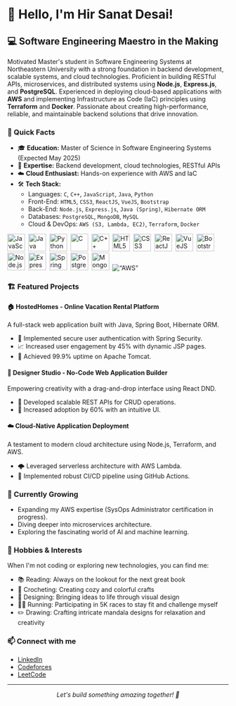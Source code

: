 # 👋 Hello, I'm Hir Sanat Desai!

## 💻 Software Engineering Maestro in the Making

Motivated Master's student in Software Engineering Systems at Northeastern University with a strong foundation in backend development, scalable systems, and cloud technologies. Proficient in building RESTful APIs, microservices, and distributed systems using **Node.js**, **Express.js**, and **PostgreSQL**. Experienced in deploying cloud-based applications with **AWS** and implementing Infrastructure as Code (IaC) principles using **Terraform** and **Docker**. Passionate about creating high-performance, reliable, and maintainable backend solutions that drive innovation.

### 🚀 Quick Facts

- 🎓 **Education:** Master of Science in Software Engineering Systems (Expected May 2025)
- 🌟 **Expertise:** Backend development, cloud technologies, RESTful APIs
- ☁️ **Cloud Enthusiast:** Hands-on experience with AWS and IaC
- 🛠️ **Tech Stack:**
  - Languages: `C`, `C++`, `JavaScript`, `Java`, `Python`
  - Front-End: `HTML5`, `CSS3`, `ReactJS`, `VueJS`, `Bootstrap`
  - Back-End: `Node.js`, `Express.js`, `Java (Spring)`, `Hibernate ORM`
  - Databases: `PostgreSQL`, `MongoDB`, `MySQL`
  - Cloud & DevOps: `AWS (S3, Lambda, EC2)`, `Terraform`, `Docker`

<p>
  <img src="https://cdn.jsdelivr.net/gh/devicons/devicon/icons/javascript/javascript-original.svg" title="JavaScript" alt="JavaScript" width="40" height="40"/>&nbsp;
  <img src="https://cdn.jsdelivr.net/gh/devicons/devicon/icons/java/java-original.svg" title="Java" alt="Java" width="40" height="40"/>&nbsp;
  <img src="https://cdn.jsdelivr.net/gh/devicons/devicon/icons/python/python-original.svg" title="Python" alt="Python" width="40" height="40"/>&nbsp;
  <img src="https://cdn.jsdelivr.net/gh/devicons/devicon/icons/c/c-original.svg" title="C" alt="C" width="40" height="40"/>&nbsp;
  <img src="https://cdn.jsdelivr.net/gh/devicons/devicon/icons/cplusplus/cplusplus-original.svg" title="C++" alt="C++" width="40" height="40"/>&nbsp;
  <img src="https://cdn.jsdelivr.net/gh/devicons/devicon/icons/html5/html5-original.svg" title="HTML5" alt="HTML5" width="40" height="40"/>&nbsp;
  <img src="https://cdn.jsdelivr.net/gh/devicons/devicon/icons/css3/css3-original.svg" title="CSS3" alt="CSS3" width="40" height="40"/>&nbsp;
  <img src="https://cdn.jsdelivr.net/gh/devicons/devicon/icons/react/react-original.svg" title="ReactJS" alt="ReactJS" width="40" height="40"/>&nbsp;
  <img src="https://cdn.jsdelivr.net/gh/devicons/devicon/icons/vuejs/vuejs-original.svg" title="VueJS (Familiar)" alt="VueJS (Familiar)" width="40" height="40"/>&nbsp;
  <img src="https://cdn.jsdelivr.net/gh/devicons/devicon/icons/bootstrap/bootstrap-original.svg" title="Bootstrap" alt="Bootstrap" width="40" height="40"/>&nbsp;
  <img src="https://cdn.jsdelivr.net/gh/devicons/devicon/icons/nodejs/nodejs-original.svg" title="Node.js" alt="Node.js" width="40" height="40"/>&nbsp;
  <img src="https://cdn.jsdelivr.net/gh/devicons/devicon/icons/express/express-original.svg" title="Express.js (Backend Framework)" alt="Express.js (Backend Framework)" width="40" height="40"/>&nbsp;
  <img src="https://cdn.jsdelivr.net/gh/devicons/devicon/icons/spring/spring-original.svg" title="Spring Boot (Java)" alt="Spring Boot (Java)" width="40" height="40"/>&nbsp;
  <img src="https://cdn.jsdelivr.net/gh/devicons/devicon/icons/postgresql/postgresql-original.svg" title="PostgreSQL (Primary)" alt="PostgreSQL (Primary)" width="40" height="40"/>&nbsp;
  <img src="https://cdn.jsdelivr.net/gh/devicons/devicon/icons/mongodb/mongodb-original.svg" title="MongoDB (NoSQL)" alt="MongoDB (NoSQL)" width="40" height="40"/>&nbsp;
<!--   <img src="https://cdn.jsdelivr.net/gh/devicons/devicon/icons/mysql/mysql-original.svg" title="MySQL (Relational DB)" alt="MySQL (Relational DB)" width=“40” height=“40”/> -->
  <img src=https://cdn.jsdelivr.net/gh/devicons/devicon/icons/aws/aws-original.svg title=“AWS” alt=“AWS” width=“40” height=“40”/>
  </p>

### 🏗️ Featured Projects

#### 🏠 HostedHomes - Online Vacation Rental Platform
A full-stack web application built with Java, Spring Boot, Hibernate ORM.
- 🔐 Implemented secure user authentication with Spring Security.
- 📈 Increased user engagement by 45% with dynamic JSP pages.
- 🚀 Achieved 99.9% uptime on Apache Tomcat.

#### 🎨 Designer Studio - No-Code Web Application Builder
Empowering creativity with a drag-and-drop interface using React DND.
- 🧩 Developed scalable REST APIs for CRUD operations.
- 🌟 Increased adoption by 60% with an intuitive UI.

#### ☁️ Cloud-Native Application Deployment
A testament to modern cloud architecture using Node.js, Terraform, and AWS.
- 🌩️ Leveraged serverless architecture with AWS Lambda.
- 🔄 Implemented robust CI/CD pipeline using GitHub Actions.

### 🌱 Currently Growing

- Expanding my AWS expertise (SysOps Administrator certification in progress).
- Diving deeper into microservices architecture.
- Exploring the fascinating world of AI and machine learning.

### 🌟 Hobbies & Interests

When I'm not coding or exploring new technologies, you can find me:

- 📚 Reading: Always on the lookout for the next great book
- 🧶 Crocheting: Creating cozy and colorful crafts
- 🎨 Designing: Bringing ideas to life through visual design
- 🏃‍♂️ Running: Participating in 5K races to stay fit and challenge myself
- ✏️ Drawing: Crafting intricate mandala designs for relaxation and creativity

### 📫 Connect with me

- [LinkedIn](https://linkedin.com/in/hir-desai-7533b51b4/)
- [Codeforces](https://codeforces.com/profile/hirnsd)
- [LeetCode](https://www.leetcode.com/roohixoxo)

---
<p align="center">
  <em>Let's build something amazing together! 🚀</em>
</p>
